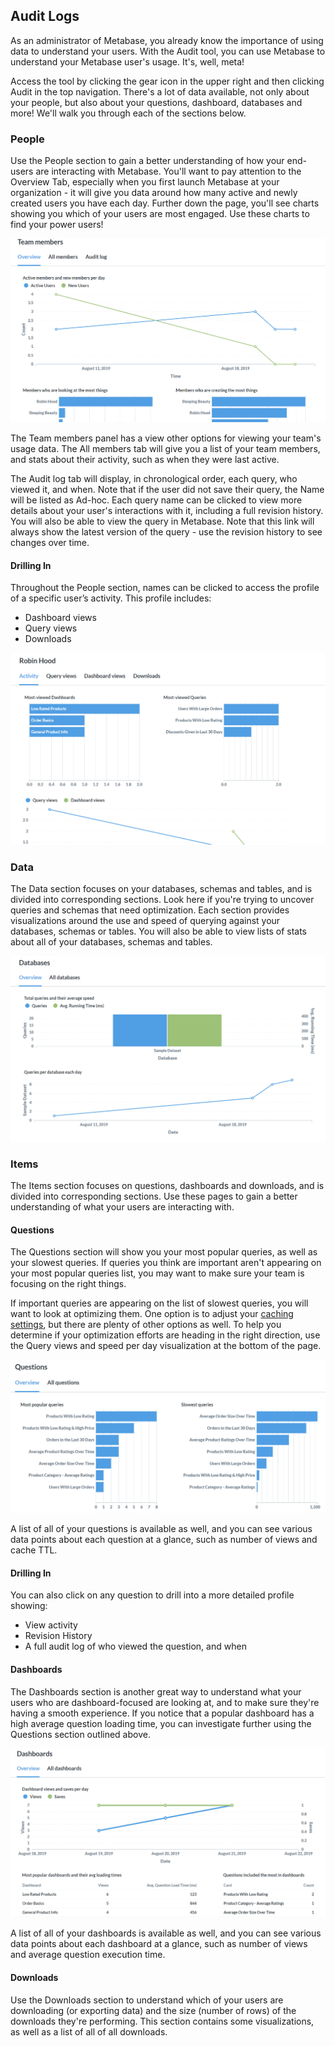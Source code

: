 ## Audit Logs

As an administrator of Metabase, you already know the importance of using data to understand your users. With the Audit tool, you can use Metabase to understand your Metabase user's usage. It's, well, meta!

Access the tool by clicking the gear icon in the upper right and then clicking Audit in the top navigation. There's a lot of data available, not only about your people, but also about your questions, dashboard, databases and more! We'll walk you through each of the sections below.

### People

Use the People section to gain a better understanding of how your end-users are interacting with Metabase. You'll want to pay attention to the Overview Tab, especially when you first launch Metabase at your organization - it will give you data around how many active and newly created users you have each day. Further down the page, you'll see charts showing you which of your users are most engaged. Use these charts to find your power users!

![Team Members](./images/audit-team.png)

The Team members panel has a view other options for viewing your team's usage data. The All members tab will give you a list of your team members, and stats about their activity, such as when they were last active.

The Audit log tab will display, in chronological order, each query, who viewed it, and when. Note that if the user did not save their query, the Name will be listed as Ad-hoc. Each query name can be clicked to view more details about your user's interactions with it, including a full revision history. You will also be able to view the query in Metabase. Note that this link will always show the latest version of the query - use the revision history to see changes over time.

#### Drilling In

Throughout the People section, names can be clicked to access the profile of a specific user’s activity. This profile includes:

- Dashboard views
- Query views
- Downloads

![Team Members](./images/audit-teammember.png)

### Data

The Data section focuses on your databases, schemas and tables, and is divided into corresponding sections. Look here if you're trying to uncover queries and schemas that need optimization. Each section provides visualizations around the use and speed of querying against your databases, schemas or tables. You will also be able to view lists of stats about all of your databases, schemas and tables.

![Data](./images/audit-data.png)

### Items

The Items section focuses on questions, dashboards and downloads, and is divided into corresponding sections. Use these pages to gain a better understanding of what your users are interacting with.

#### Questions

The Questions section will show you your most popular queries, as well as your slowest queries. If queries you think are important aren't appearing on your most popular queries list, you may want to make sure your team is focusing on the right things.

If important queries are appearing on the list of slowest queries, you will want to look at optimizing them. One option is to adjust your [caching settings](../administration-guide/14-caching.md), but there are plenty of other options as well. To help you determine if your optimization efforts are heading in the right direction, use the Query views and speed per day visualization at the bottom of the page.

![Items](./images/audit-questions.png)

A list of all of your questions is available as well, and you can see various data points about each question at a glance, such as number of views and cache TTL.

#### Drilling In

You can also click on any question to drill into a more detailed profile showing:

- View activity
- Revision History
- A full audit log of who viewed the question, and when

#### Dashboards

The Dashboards section is another great way to understand what your users who are dashboard-focused are looking at, and to make sure they're having a smooth experience. If you notice that a popular dashboard has a high average question loading time, you can investigate further using the Questions section outlined above.

![Items](./images/audit-dashboards.png)

A list of all of your dashboards is available as well, and you can see various data points about each dashboard at a glance, such as number of views and average question execution time.

#### Downloads

Use the Downloads section to understand which of your users are downloading (or exporting data) and the size (number of rows) of the downloads they're performing. This section contains some visualizations, as well as a list of all of all downloads.
